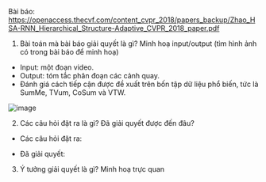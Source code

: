 Bài báo: https://openaccess.thecvf.com/content_cvpr_2018/papers_backup/Zhao_HSA-RNN_Hierarchical_Structure-Adaptive_CVPR_2018_paper.pdf
1. Bài toán mà bài báo giải quyết là gì? Minh hoạ input/output (tìm hình ảnh có trong bài báo để minh hoạ)

- Input: một đoạn video.
- Output: tóm tắc phân đoạn các cảnh quay.
- Đánh giá cách tiếp cận được đề xuất trên bốn tập dữ liệu phổ biến, tức là SumMe, TVum, CoSum và VTW.

![image](https://user-images.githubusercontent.com/80680544/118486219-8d861a80-b743-11eb-9dd3-21c23eb206c1.png)

2. Các câu hỏi đặt ra là gì? Đã giải quyết được đến đâu?
- Các câu hỏi đặt ra:

- Đã giải quyết:

3. Ý tưởng giải quyết là gì? Minh hoạ trực quan
